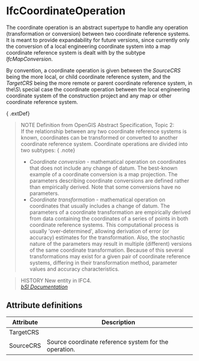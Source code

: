 IfcCoordinateOperation
======================
The coordinate operation is an abstract supertype to handle any operation
(transformation or conversion) between two coordinate reference systems. It is
meant to provide expandability for future versions, since currently only the
conversion of a local engineering coordinate system into a map coordinate
reference system is dealt with by the subtype _IfcMapConversion_.  
  
By convention, a coordinate operation is given between the _SourceCRS_ being
the more local, or child coordinate reference system, and the _TargetCRS_
being the more remote or parent coordinate reference system, in the\S\ special
case the coordinate operation between the local engineering coordinate system
of the construction project and any map or other coordinate reference system.  
  
{ .extDef}  
> NOTE  Definition from OpenGIS Abstract Specification, Topic 2:  
> If the relationship between any two coordinate reference systems is known,
> coordinates can be transformed or converted to another coordinate reference
> system. Coordinate operations are divided into two subtypes: { .note}  
> * _Coordinate conversion_ - mathematical operation on coordinates that does
> not include any change of datum. The best-known example of a coordinate
> conversion is a map projection. The parameters describing coordinate
> conversions are defined rather than empirically derived. Note that some
> conversions have no parameters.  
> * _Coordinate transformation_ - mathematical operation on coordinates that
> usually includes a change of datum. The parameters of a coordinate
> transformation are empirically derived from data containing the coordinates
> of a series of points in both coordinate reference systems. This
> computational process is usually 'over-determined', allowing derivation of
> error (or accuracy) estimates for the transformation. Also, the stochastic
> nature of the parameters may result in multiple (different) versions of the
> same coordinate transformation. Because of this several transformations may
> exist for a given pair of coordinate reference systems, differing in their
> transformation method, parameter values and accuracy characteristics.  
  
> HISTORY  New entity in IFC4.  
[ _bSI
Documentation_](https://standards.buildingsmart.org/IFC/DEV/IFC4_2/FINAL/HTML/schema/ifcrepresentationresource/lexical/ifccoordinateoperation.htm)


Attribute definitions
---------------------
| Attribute   | Description                                           |
|-------------|-------------------------------------------------------|
| TargetCRS   |                                                       |
| SourceCRS   | Source coordinate reference system for the operation. |

